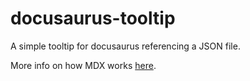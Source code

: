 # docusaurus-tooltip
A simple tooltip for docusaurus referencing a JSON file.

More info on how MDX works [here](https://docusaurus.io/docs/markdown-features/react).
